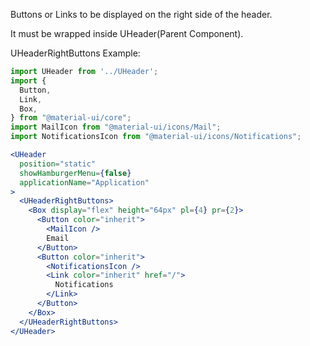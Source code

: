 Buttons or Links to be displayed on the right side of the header.

It must be wrapped inside UHeader(Parent Component).

UHeaderRightButtons Example:

```jsx
import UHeader from '../UHeader';
import {
  Button,
  Link,
  Box,
} from "@material-ui/core";
import MailIcon from "@material-ui/icons/Mail";
import NotificationsIcon from "@material-ui/icons/Notifications";

<UHeader
  position="static"
  showHamburgerMenu={false}
  applicationName="Application"
>
  <UHeaderRightButtons>
    <Box display="flex" height="64px" pl={4} pr={2}>
      <Button color="inherit">
        <MailIcon />
        Email
      </Button>
      <Button color="inherit">
        <NotificationsIcon />
        <Link color="inherit" href="/">
          Notifications
        </Link>
      </Button>
    </Box>
  </UHeaderRightButtons>
</UHeader>
```

